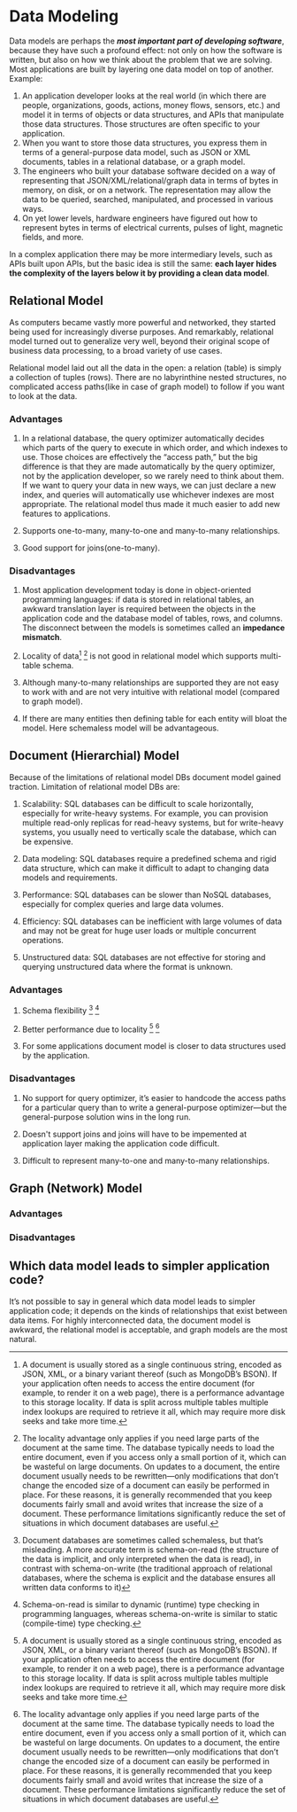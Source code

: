 # Data Modeling

Data models are perhaps the **_most important part of developing software_**, because they have such a profound effect: not only on how the software is written, but also on how we think about the problem that we are solving. Most applications are built by layering one data model on top of another. Example:

1. An application developer looks at the real world (in which there are people, organizations, goods, actions, money flows, sensors, etc.) and model it in terms of objects or data structures, and APIs that manipulate those data structures. Those structures are often specific to your application.
2. When you want to store those data structures, you express them in terms of a general-purpose data model, such as JSON or XML documents, tables in a relational database, or a graph model.
3. The engineers who built your database software decided on a way of representing that JSON/XML/relational/graph data in terms of bytes in memory, on disk, or on a network. The representation may allow the data to be queried, searched, manipulated, and processed in various ways.
4. On yet lower levels, hardware engineers have figured out how to represent bytes in terms of electrical currents, pulses of light, magnetic fields, and more.

In a complex application there may be more intermediary levels, such as APIs built upon APIs, but the basic idea is still the same: **each layer hides the complexity of the layers below it by providing a clean data model**.

## Relational Model

As computers became vastly more powerful and networked, they started being used for increasingly diverse purposes. And remarkably, relational model turned out to generalize very well, beyond their original scope of business data processing, to a broad variety of use cases.

Relational model laid out all the data in the open: a relation (table) is simply a collection of tuples (rows). There are no labyrinthine nested structures, no complicated access paths(like in case of graph model) to follow if you want to look at the data.

### Advantages

1. In a relational database, the query optimizer automatically decides which parts of the query to execute in which order, and which indexes to use. Those choices are effectively the “access path,” but the big difference is that they are made automatically by the query optimizer, not by the application developer, so we rarely need to think about them. If we want to query your data in new ways, we can just declare a new index, and queries will automatically use whichever indexes are most appropriate. The relational model thus made it much easier to add new features to applications.

2. Supports one-to-many, many-to-one and many-to-many relationships.

3. Good support for joins(one-to-many).

### Disadvantages

1. Most application development today is done in object-oriented programming languages: if data is stored in relational tables, an awkward translation layer is required between the objects in the application code and the database model of tables, rows, and columns. The disconnect between the models is sometimes called an **impedance mismatch**.

2. Locality of data[^3] [^4] is not good in relational model which supports multi-table schema.

3. Although many-to-many relationships are supported they are not easy to work with and are not very intuitive with relational model (compared to graph model).

4. If there are many entities then defining table for each entity will bloat the model. Here schemaless model will be advantageous.

## Document (Hierarchial) Model

Because of the limitations of relational model DBs document model gained traction. Limitation of relational model DBs are:

1. Scalability: SQL databases can be difficult to scale horizontally, especially for write-heavy systems. For example, you can provision multiple read-only replicas for read-heavy systems, but for write-heavy systems, you usually need to vertically scale the database, which can be expensive.

2. Data modeling: SQL databases require a predefined schema and rigid data structure, which can make it difficult to adapt to changing data models and requirements.

3. Performance: SQL databases can be slower than NoSQL databases, especially for complex queries and large data volumes.

4. Efficiency: SQL databases can be inefficient with large volumes of data and may not be great for huge user loads or multiple concurrent operations.

5. Unstructured data: SQL databases are not effective for storing and querying unstructured data where the format is unknown.

### Advantages

1. Schema flexibility [^1] [^2]

2. Better performance due to locality [^3] [^4]

3. For some applications document model is closer to data structures used by the application.

### Disadvantages

1. No support for query optimizer, it’s easier to handcode the access paths for a particular query than to write a general-purpose optimizer—but the general-purpose solution wins in the long run.

2. Doesn't support joins and joins will have to be impemented at application layer making the application code difficult.

3. Difficult to represent many-to-one and many-to-many relationships.

## Graph (Network) Model

### Advantages

### Disadvantages

## Which data model leads to simpler application code?

It’s not possible to say in general which data model leads to simpler application code; it depends on the kinds of relationships that exist between data items. For highly interconnected data, the document model is awkward, the relational model is acceptable, and graph models are the most natural.

[^1]: Document databases are sometimes called schemaless, but that’s misleading. A more accurate term is schema-on-read (the structure of the data is implicit, and only interpreted when the data is read), in contrast with schema-on-write (the traditional approach of relational databases, where the schema is explicit and the database ensures all written data conforms to it)
[^2]: Schema-on-read is similar to dynamic (runtime) type checking in programming languages, whereas schema-on-write is similar to static (compile-time) type checking.
[^3]: A document is usually stored as a single continuous string, encoded as JSON, XML, or a binary variant thereof (such as MongoDB’s BSON). If your application often needs to access the entire document (for example, to render it on a web page), there is a performance advantage to this storage locality. If data is split across multiple tables multiple index lookups are required to retrieve it all, which may require more disk seeks and take more time.
[^4]: The locality advantage only applies if you need large parts of the document at the same time. The database typically needs to load the entire document, even if you access only a small portion of it, which can be wasteful on large documents. On updates to a document, the entire document usually needs to be rewritten—only modifications that don’t change the encoded size of a document can easily be performed in place. For these reasons, it is generally recommended that you keep documents fairly small and avoid writes that increase the size of a document. These performance limitations significantly reduce the set of situations in which document databases are useful.
